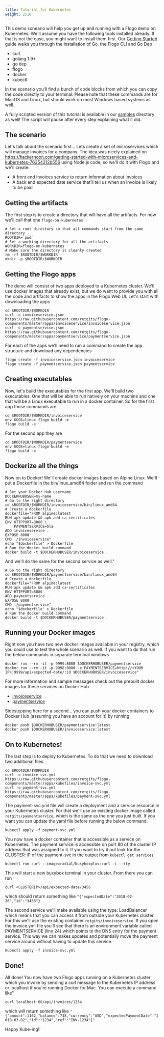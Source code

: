 ```yaml
---
title: Tutorial for Kubernetes
weight: 2510
---
```


This demo scneario will help you get up and running with a Flogo demo on Kubernetes. We'll assume you have the following tools installed already. If that is not the case, you might want to install them first. Our [Getting Started](../../../getting-started/getting-started-cli/) guide walks you through the installation of Go, the Flogo CLI and Go Dep

* curl
* golang 1.9+
* go dep
* flogo
* docker
* kubectl

In the scenario you'll find a bunch of code blocks from which you can copy the code directly to your terminal. Please note that these commands are for MacOS and Linux, but should work on most Windows based systems as well.

A fully scripted version of this tutorial is available in our [samples](https://github.com/TIBCOSoftware/flogo/tree/master/samples/kubernetes) directory as well! The script will pause after every step explaining what it did.

## The scenario
Let's talk about the scenario first... Lets create a set of microservices which will manage invoices for a company. The idea was nicely explained on https://hackernoon.com/getting-started-with-microservices-and-kubernetes-76354312b556 using Node.js code, so we'll do it with Flogo and we'll create:

* A front end invoices service to return information about invoices
* A back end expected date service that’ll tell us when an invoice is likely to be paid

## Getting the artifacts
The first step is to create a directory that will have all the artifacts. For now we'll call that one `flogo-on-kubernetes`

```
# Set a root directory so that all commands start from the same directory
ROOTDIR=`pwd`
# Set a working directory for all the artifacts
WORKDIR=flogo-on-kubernetes
# Make sure the directory is cleanly created
rm -rf $ROOTDIR/$WORKDIR
mkdir -p $ROOTDIR/$WORKDIR
```

## Getting the Flogo apps
The demo will consist of two apps deployed to a Kubernetes cluster. We'll use docker images that already exist, but we do want to provide you with all the code and artifacts to show the apps in the Flogo Web UI. Let's start with downloading the apps
```
cd $ROOTDIR/$WORKDIR
curl -o invoiceservice.json https://raw.githubusercontent.com/retgits/flogo-components/master/apps/invoiceservice/invoiceservice.json
curl -o paymentservice.json https://raw.githubusercontent.com/retgits/flogo-components/master/apps/paymentservice/paymentservice.json
```

For each of the apps we'll need to run a command to create the app structure and download any dependencies
```
flogo create -f invoiceservice.json invoiceservice
flogo create -f paymentservice.json paymentservice
```

## Creating executables
Now, let's build the executables for the first app. We'll build two executables. One that will be able to run natively on your machine and one that will be a Linux executable to run in a docker container. So for the first app those commands are
```
cd $ROOTDIR/$WORKDIR/invoiceservice
env GOOS=linux flogo build -e
flogo build -e
```

For the second app they are
```
cd $ROOTDIR/$WORKDIR/paymentservice
env GOOS=linux flogo build -e
flogo build -e
```

## Dockerize all the things
Now on to Docker! We'll create docker images based on Alpine Linux. We'll put a Dockerfile in the bin/linux_amd64 folder and run the command
```
# Set your Docker Hub username
DOCKERHUBUSER=my-name
# Go to the right directory
cd $ROOTDIR/$WORKDIR/invoiceservice/bin/linux_amd64
# Create a dockerfile
dockerfile="FROM alpine:latest
RUN apk update && apk add ca-certificates
ENV HTTPPORT=8080 \ 
    PAYMENTSERVICE=bla
ADD invoiceservice .
EXPOSE 8080
CMD ./invoiceservice"
echo "$dockerfile" > Dockerfile
# Run the docker build command
docker build -t $DOCKERHUBUSER/invoiceservice .
```

And we'll do the same for the second service as well."
```
# Go to the right directory
cd $ROOTDIR/$WORKDIR/paymentservice/bin/linux_amd64
# Create a dockerfile
dockerfile="FROM alpine:latest
RUN apk update && apk add ca-certificates
ENV HTTPPORT=8080
ADD paymentservice .
EXPOSE 8080
CMD ./paymentservice"
echo "$dockerfile" > Dockerfile
# Run the docker build command
docker build -t $DOCKERHUBUSER/paymentservice .
```

## Running your Docker images
Right now you have two new docker images available in your registry, which you could use to test the whole scenario as well. If you want to do that run the below commands in separate terminal windows
```
docker run --rm -it -p 9999:8080 $DOCKERHUBUSER/paymentservice
docker run --rm -it -p 9998:8080 -e PAYMENTSERVICE=http://<YOUR IP>:9999/api/expected-date/:id $DOCKERHUBUSER/invoiceservice"
```
For more information and sample messages check out the prebuilt docker images for these services on Docker Hub

* [invoiceservice](https://hub.docker.com/r/retgits/invoiceservice/)
* [paymentservice](https://hub.docker.com/r/retgits/paymentservice/)

Sidestepping here for a second... you can push your docker containers to Docker Hub (assuming you have an account for it) by running
```
docker push $DOCKERHUBUSER/paymentservice:latest
docker push $DOCKERHUBUSER/invoiceservice:latest
```

## On to Kubernetes!
The last step is to deploy to Kubernetes. To do that we need to download two additional files.
```
cd $ROOTDIR/$WORKDIR
curl -o invoice-svc.yml https://raw.githubusercontent.com/retgits/flogo-components/master/apps/kubefiles/invoice-svc.yml
curl -o payment-svc.yml https://raw.githubusercontent.com/retgits/flogo-components/master/apps/kubefiles/payment-svc.yml
```

The payment-svc.yml file will create a deployment and a service resource in your Kubernetes cluster. For that we'll use an existing docker image called `retgits/paymentservice`, which is the same as the one you just built. If you want you can update the yaml file before running the below command.
```
kubectl apply -f payment-svc.yml
```

You now have a docker container that is accessible as a service on Kubernetes. The payment service is accessible on port 80 of the cluster IP address that was assigned to it. If you want to try it out look for the CLUSTER-IP of the payment-svc in the output from `kubectl get services`
```
kubectl run curl --image=radial/busyboxplus:curl -i --tty
```
This will start a new buxybox terminal in your cluster. From there you can run 
```
curl <CLUSTERIP>/api/expected-date/3456
```
which should return something like `"{"expectedDate":"2018-02-26","id":"3456"}`

The second service we'll make available using the type: LoadBalancer which means that you can access it from outside your Kubernetes cluster. For this we'll use the existing container `retgits/invoiceservice`. If you open the invoice.yml file you'll see that there is an environment variable called PAYMENTSERVICE (line 24) which points to the DNS entry for the payment service. This way we can makes updates and potentially move the payment service around without having to update this service.
```
kubectl apply -f invoice-svc.yml
```

## Done!
All done! You now have two Flogo apps running on a Kubernetes cluster which you invoke by sending a curl message to the Kubernetes IP address or localhost if you're running Docker for Mac. You can execute a command like"
```
curl localhost:80/api/invoices/1234
```
which will return something like `"{"amount":1162,"balance":718,"currency":"USD","expectedPaymentDate":"2018-03-02","id":"1234","ref":"INV-1234"}"`

Happy Kube-ing!!